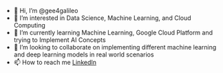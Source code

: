 - 👋 Hi, I’m @gee4galileo
- 👀 I’m interested in Data Science, Machine Learning, and Cloud Computing 
- 🌱 I’m currently learning Machine Learning, Google Cloud Platform and trying to Implement AI Concepts
- 💞️ I’m looking to collaborate on implementing different machine learning and deep learning models in real world scenarios
- 📫 How to reach me [LinkedIn](https://www.linkedin.com/in/mohamedgalileo/)

<!---
Gee4Galileo/Gee4Galileo is a ✨ special ✨ repository because its `README.md` (this file) appears on your GitHub profile.
You can click the Preview link to take a look at your changes.
--->

